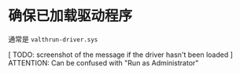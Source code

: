 # 确保已加载驱动程序
通常是 `valthrun-driver.sys`

[ TODO: screenshot of the message if the driver hasn't been loaded ]
ATTENTION: Can be confused with "Run as Administrator"